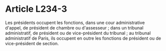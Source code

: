 # Article L234-3

Les présidents occupent les fonctions, dans une cour administrative d'appel, de président de chambre ou d'assesseur ; dans un tribunal administratif, de président ou de vice-président du tribunal ; au tribunal administratif de Paris, ils occupent en outre les fonctions de président ou de vice-président de section.
